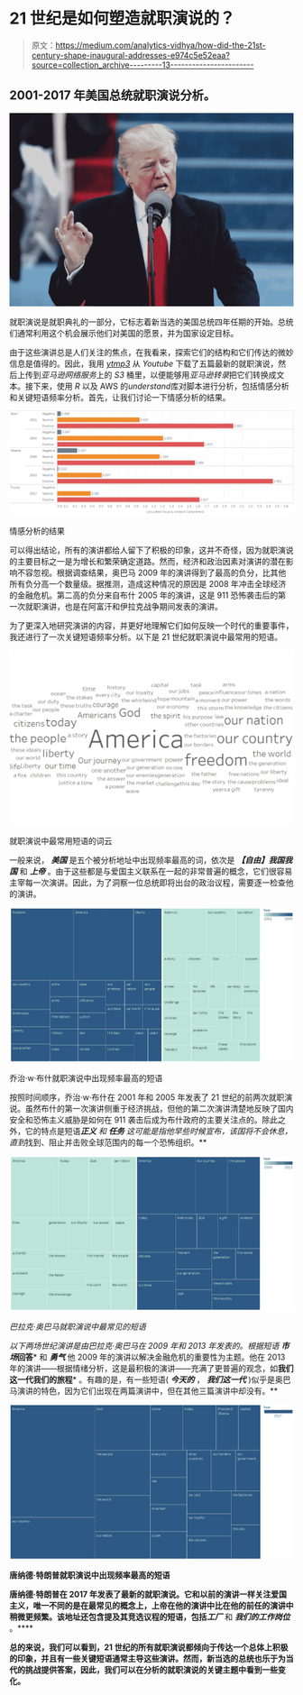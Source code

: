 # 21 世纪是如何塑造就职演说的？

> 原文：<https://medium.com/analytics-vidhya/how-did-the-21st-century-shape-inaugural-addresses-e974c5e52eaa?source=collection_archive---------13----------------------->

## 2001-2017 年美国总统就职演说分析。

![](img/80942f475275379d8d8aad2a47eae30c.png)

就职演说是就职典礼的一部分，它标志着新当选的美国总统四年任期的开始。总统们通常利用这个机会展示他们对美国的愿景，并为国家设定目标。

由于这些演讲总是人们关注的焦点，在我看来，探索它们的结构和它们传达的微妙信息是值得的。因此，我用 [*ytmp3*](https://ytmp3.cc/) 从 *Youtube* 下载了五篇最新的就职演说，然后上传到*亚马逊网络服务*上的 *S3* 桶里，以便能够用*亚马逊转录*把它们转换成文本。接下来，使用 *R* 以及 AWS 的*understand*库对脚本进行分析，包括情感分析和关键短语频率分析。首先，让我们讨论一下情感分析的结果。

![](img/2fcf1b7ddaca13b41e96a33606e41c5e.png)

情感分析的结果

可以得出结论，所有的演讲都给人留下了积极的印象，这并不奇怪，因为就职演说的主要目标之一是为增长和繁荣确定道路。然而，经济和政治因素对演讲的潜在影响不容忽视。根据调查结果，奥巴马 2009 年的演讲得到了最高的负分，比其他所有负分高一个数量级。据推测，造成这种情况的原因是 2008 年冲击全球经济的金融危机。第二高的负分来自布什 2005 年的演讲，这是 911 恐怖袭击后的第一次就职演讲，也是在阿富汗和伊拉克战争期间发表的演讲。

为了更深入地研究演讲的内容，并更好地理解它们如何反映一个时代的重要事件，我还进行了一次关键短语频率分析。以下是 21 世纪就职演说中最常用的短语。

![](img/73a9d9493e162c50ac517add0a55b222.png)

就职演说中最常用短语的词云

一般来说， ***美国*** 是五个被分析地址中出现频率最高的词，依次是 ***【自由】******我国******我国*** 和 ***上帝*** 。由于这些都是与爱国主义联系在一起的非常普遍的概念，它们很容易主宰每一次演讲。因此，为了洞察一位总统即将出台的政治议程，需要逐一检查他的演讲。

![](img/2f0341c30d56aedfc3dca9b7067f8acc.png)

乔治·w·布什就职演说中出现频率最高的短语

按照时间顺序，乔治·w·布什在 2001 年和 2005 年发表了 21 世纪的前两次就职演说。虽然布什的第一次演讲侧重于经济挑战，但他的第二次演讲清楚地反映了国内安全和恐怖主义威胁是如何在 911 袭击后成为布什政府的主要关注点的。除此之外，它的特点是短语****正义*** 和 ***任务*** 这可能是指他早些时候宣布，该国将不会休息，直到*找到、阻止并击败全球范围内的每一个恐怖组织。**

*![](img/dfa45b9a106779d1f4a5f565973e5b23.png)*

*巴拉克·奥巴马就职演说中最常见的短语*

*以下两场世纪演讲是由巴拉克·奥巴马在 2009 年和 2013 年发表的。根据短语 ***市场******回答*** 和 ***勇气*** 他 2009 年的演讲以解决金融危机的重要性为主题。他在 2013 年的演讲——根据情绪分析，这是最积极的演讲——充满了更普遍的观念，如****我们这一代******我们的旅程*** 。有趣的是，有一些短语( ***今天的*** ， ***我们这一代*** )似乎是奥巴马演讲的特色，因为它们出现在两篇演讲中，但在其他三篇演讲中却没有。**

**![](img/712796b095eaabdbbd1c5737b9118b86.png)**

**唐纳德·特朗普就职演说中出现频率最高的短语**

**唐纳德·特朗普在 2017 年发表了最新的就职演说。它和以前的演讲一样关注爱国主义，唯一不同的是在最常见的概念上，上帝在他的演讲中比在他的前任的演讲中稍微更频繁。该地址还包含提及其竞选议程的短语，包括*****工厂*** 和 ***我们的工作岗位*** 。****

**总的来说，我们可以看到，21 世纪的所有就职演说都倾向于传达一个总体上积极的印象，并且有一些关键短语通常主导这些演讲。然而，新当选的总统也乐于为当代的挑战提供答案，因此，我们可以在分析的就职演说的关键主题中看到一些变化。**